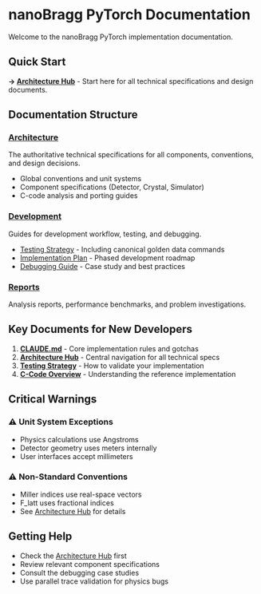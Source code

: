 # nanoBragg PyTorch Documentation

Welcome to the nanoBragg PyTorch implementation documentation.

## Quick Start

**→ [Architecture Hub](./architecture/README.md)** - Start here for all technical specifications and design documents.

## Documentation Structure

### [Architecture](./architecture/)
The authoritative technical specifications for all components, conventions, and design decisions.
- Global conventions and unit systems
- Component specifications (Detector, Crystal, Simulator)
- C-code analysis and porting guides

### [Development](./development/)
Guides for development workflow, testing, and debugging.
- [Testing Strategy](./development/testing_strategy.md) - Including canonical golden data commands
- [Implementation Plan](./development/implementation_plan.md) - Phased development roadmap
- [Debugging Guide](./debugging/detector_geometry_debugging.md) - Case study and best practices

### [Reports](./reports/)
Analysis reports, performance benchmarks, and problem investigations.

## Key Documents for New Developers

1. **[CLAUDE.md](../CLAUDE.md)** - Core implementation rules and gotchas
2. **[Architecture Hub](./architecture/README.md)** - Central navigation for all technical specs
3. **[Testing Strategy](./development/testing_strategy.md)** - How to validate your implementation
4. **[C-Code Overview](./architecture/c_code_overview.md)** - Understanding the reference implementation

## Critical Warnings

### ⚠️ Unit System Exceptions
- Physics calculations use Angstroms
- Detector geometry uses meters internally
- User interfaces accept millimeters

### ⚠️ Non-Standard Conventions
- Miller indices use real-space vectors
- F_latt uses fractional indices
- See [Architecture Hub](./architecture/README.md) for details

## Getting Help

- Check the [Architecture Hub](./architecture/README.md) first
- Review relevant component specifications
- Consult the debugging case studies
- Use parallel trace validation for physics bugs
